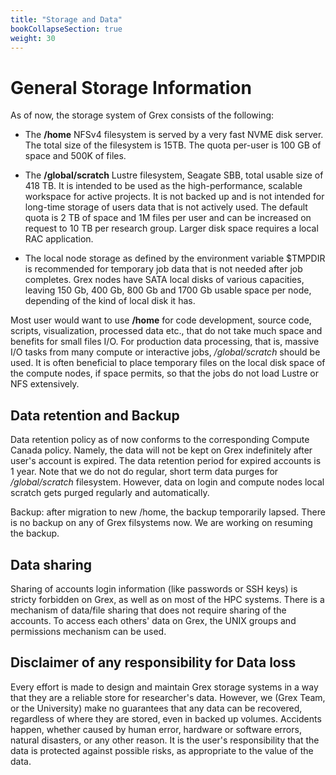 ```yaml
---
title: "Storage and Data"
bookCollapseSection: true
weight: 30
---
```


# General Storage Information

As of now, the storage system of Grex consists of the following:

- The **/home** NFSv4 filesystem is served by a very fast NVME disk server. The total size of the filesystem is 15TB. The quota per-user is 100 GB of space and 500K of files. 

- The **/global/scratch** Lustre filesystem, Seagate SBB, total usable size of 418 TB. It is intended to be used as the high-performance, scalable workspace for active projects. It is not backed up and is not intended for long-time storage of users data that is not actively used. The default quota is 2 TB of space and 1M files per user and can be increased on request to 10 TB per research group. Larger disk space requires a local RAC application.

- The local node storage as defined by the environment variable $TMPDIR is recommended for temporary job data that is not needed after job completes. Grex nodes have SATA local disks of various capacities, leaving 150 Gb, 400 Gb, 800 Gb and 1700 Gb usable space per node, depending of the kind of local disk it has.

Most user would want to use **/home** for code development, source code, scripts, visualization, processed data etc., that do not take much space and benefits for small files I/O. For production data processing, that is, massive I/O tasks from many compute or interactive jobs, */global/scratch* should be used. It is often beneficial to place temporary files on the local disk space of the compute nodes, if space permits, so that the jobs do not load Lustre or NFS extensively.

## Data retention and Backup

Data retention policy as of now conforms to the corresponding Compute Canada policy. Namely, the data will not be kept on Grex indefinitely after user's account is expired. The data retention period for expired accounts is 1 year. Note that we do not do regular, short term data purges for */global/scratch* filesystem. However, data on login and compute nodes local scratch gets purged regularly and automatically.

Backup: after migration to new /home, the backup temporarily lapsed. There is no backup on any of Grex filsystems now. We are working on resuming the backup.

## Data sharing

Sharing of accounts login information (like passwords or SSH keys) is stricty forbidden on Grex, as well as on most of the HPC systems. There is a mechanism of data/file sharing that does not require sharing of the accounts. 
To access each others' data on Grex, the UNIX groups and permissions mechanism can be used. 

## Disclaimer of any responsibility for Data loss

Every effort is made to design and maintain Grex storage systems in a way that they are a reliable store for researcher's data. However, we (Grex Team, or the University) make no guarantees that any data can be recovered, regardless of where they are stored, even in backed up volumes. Accidents happen, whether caused by human error, hardware or software errors, natural disasters, or any other reason. It is the user's responsibility that the data is protected against possible risks, as appropriate to the value of the data. 


